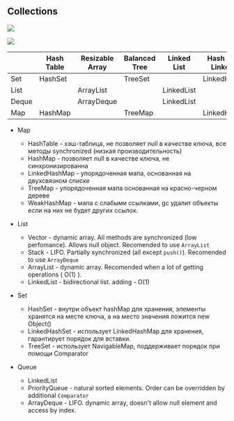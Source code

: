 ## Collections

![](/notes/images/collections.jpg)

![](/notes/images/collections-complex.png)

||Hash Table|Resizable Array|Balanced Tree|Linked List|Hash Table + Linked List|
|-    |-|-|-|-|-|
|Set  |HashSet| 	  	   |TreeSet| 	  	    |LinkedHashSet
|List | 	  	|ArrayList |	  	 |LinkedList| 	 
|Deque| 	  	|ArrayDeque| 	  	 |LinkedList| 	 
|Map  |HashMap| 	  	   |TreeMap| 	  	    |LinkedHashMap

- Map
  - HashTable - хэш-таблица, не позволяет null в качестве ключа, все методы synchronized (низкая производительность)
  - HashMap - позволяет null в качестве ключа, не синхронизированна
  - LinkedHashMap - упорядоченная мапа, основанная на двухсвязном списке
  - TreeMap - упорядоченная мапа основанная на красно-черном дереве
  - WeakHashMap - мапа с слабыми ссылками, gc удалит объекты если на них не будет других ссылок.

- List
  - Vector - dynamic array. All methods are synchronized (low perfomance). Allows null object. Recomended to use `ArrayList`
  - Stack - LIFO. Partially synchronized (all except `push()`). Recomended to use `ArrayDeque`
  - ArrayList - dynamic array. Recomended when a lot of getting operations ( O(1) ).
  - LinkedList - bidirectional list. adding - O(1)

- Set
  - HashSet - внутри объект hashMap для хранения, элементы хранятся на месте ключа, а на место значения ложится new Object()
  - LinkedHashSet - использует LinkedHashMap для хранения, гарантирует порядок для вставки.
  - TreeSet - использует NavigableMap, поддерживает порядок при помощи Comparator

- Queue
  - LinkedList
  - PriorityQueue - natural sorted elements. Order can be overridden by additional `Comparator`
  - ArrayDeque - LIFO. dynamic array, doesn't allow null element and access by index.  
